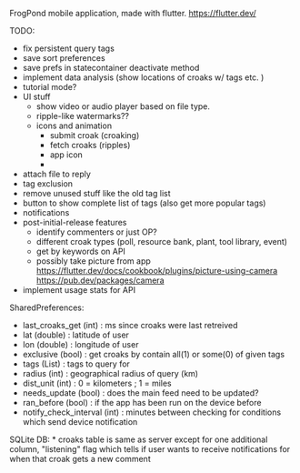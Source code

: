 FrogPond mobile application, made with flutter. https://flutter.dev/

TODO:
* fix persistent query tags
* save sort preferences
* save prefs in statecontainer deactivate method
* implement data analysis (show locations of croaks w/ tags etc. )
* tutorial mode?
* UI stuff
  - show video or audio player based on file type.
  - ripple-like watermarks??
  - icons and animation
    - submit croak (croaking)
    - fetch croaks (ripples)
    - app icon
    -
* attach file to reply
* tag exclusion
* remove unused stuff like the old tag list
* button to show complete list of tags (also get more popular tags)
* notifications
* post-initial-release features
  - identify commenters or just OP?
  - different croak types (poll, resource bank, plant, tool library, event)
  - get by keywords on API
  - possibly take picture from app https://flutter.dev/docs/cookbook/plugins/picture-using-camera
      https://pub.dev/packages/camera
* implement usage stats for API

SharedPreferences:
  * last_croaks_get (int) : ms since croaks were last retreived
  * lat (double) : latitude of user
  * lon (double) : longitude of user
  * exclusive (bool) : get croaks by contain all(1) or some(0) of given tags
  * tags (List<String>) : tags to query for 
  * radius (int) : geographical radius of query (km)
  * dist_unit (int) : 0 = kilometers ; 1 = miles
  * needs_update (bool) : does the main feed need to be updated?
  * ran_before (bool) : if the app has been run on the device before
  * notify_check_interval (int) : minutes between checking for conditions which send device notification 


SQLite DB:
    * croaks table is same as server except for one additional column, "listening" flag which tells if user wants to receive notifications for when that croak gets a new comment